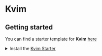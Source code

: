 # Kvim

## Getting started

You can find a starter template for **Kvim** [here](https://github.com/kvimcrew/starter)

<details><summary>Install the <a href="https://github.com/kvimcrew/starter">Kvim Starter</a></summary>

- Make a backup of your current Neovim files:

  ```sh
  mv ~/.config/nvim ~/.config/nvim.bak
  mv ~/.local/share/nvim ~/.local/share/nvim.bak
  ```

- Clone the starter

  ```sh
  git clone https://github.com/kvimcrew/starter ~/.config/nvim
  ```

- Remove the `.git` folder, so you can add it to your own repo later

  ```sh
  rm -rf ~/.config/nvim/.git
  ```

- Start Neovim!

  ```sh
  nvim
  ```

</details>
